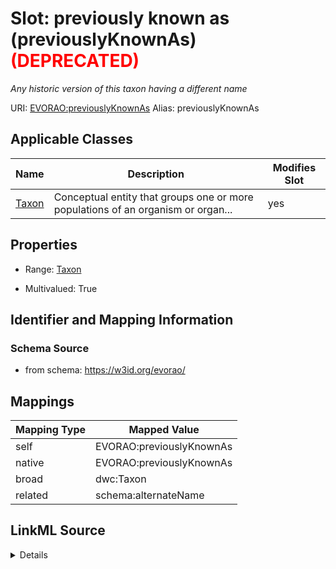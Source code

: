 

# Slot: previously known as (previouslyKnownAs)  <span style="color: red;"><strong> (DEPRECATED) </strong> 


_Any historic version of this taxon having a different name_





URI: [EVORAO:previouslyKnownAs](https://w3id.org/evorao/previouslyKnownAs)
Alias: previouslyKnownAs

<!-- no inheritance hierarchy -->





## Applicable Classes

| Name | Description | Modifies Slot |
| --- | --- | --- |
| [Taxon](Taxon.md) | Conceptual entity that groups one or more populations of an organism or organ... |  yes  |







## Properties

* Range: [Taxon](Taxon.md)

* Multivalued: True





## Identifier and Mapping Information







### Schema Source


* from schema: https://w3id.org/evorao/




## Mappings

| Mapping Type | Mapped Value |
| ---  | ---  |
| self | EVORAO:previouslyKnownAs |
| native | EVORAO:previouslyKnownAs |
| broad | dwc:Taxon |
| related | schema:alternateName |




## LinkML Source

<details>
```yaml
name: previouslyKnownAs
description: Any historic version of this taxon having a different name
title: previously known as
deprecated: EVORAO:previouslyKnownAs is deprecated in favor of alternateName. The
  property required complementary information linked to a Taxon, which limited its
  applicability. alternateName provides broader support for historical and non-historical
  alternative names without requiring taxonomic context
from_schema: https://w3id.org/evorao/
related_mappings:
- schema:alternateName
broad_mappings:
- dwc:Taxon
rank: 1000
alias: previouslyKnownAs
domain_of:
- Taxon
range: Taxon
required: false
multivalued: true

```
</details>